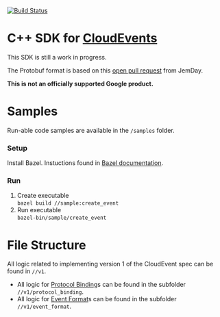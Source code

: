 [![Build Status](https://travis-ci.org/googleinterns/cloudevents-sdk-cpp.svg?branch=master)](https://travis-ci.org/googleinterns/cloudevents-sdk-cpp)

# C++ SDK for [CloudEvents](https://github.com/cloudevents/spec)

This SDK is still a work in progress.

The Protobuf format is based on this [open pull request](https://github.com/JemDay/spec/tree/jd-proto) from JemDay.

**This is not an officially supported Google product.**

# Samples
Run-able code samples are available in the `/samples` folder.

### Setup
Install Bazel. Instuctions found in [Bazel documentation](https://docs.bazel.build/versions/master/install-ubuntu.html).

### Run
1. Create executable <br/>
`bazel build //sample:create_event`
2. Run executable <br/>
`bazel-bin/sample/create_event`

# File Structure
All logic related to implementing version 1 of the CloudEvent spec can be found in `//v1`.
- All logic for [Protocol Binding](https://github.com/cloudevents/spec/blob/master/spec.md#protocol-binding)s can be found in the subfolder `//v1/protocol_binding`.
- All logic for [Event Format](https://github.com/cloudevents/spec/blob/master/spec.md#event-format)s can be found in the subfolder `//v1/event_format`.
